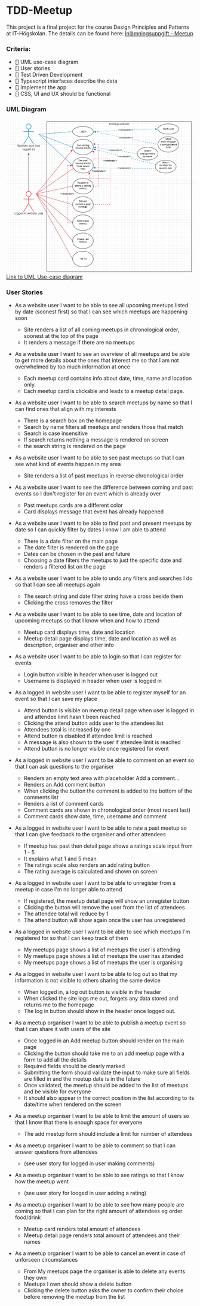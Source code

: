 # TDD-Meetup

This project is a final project for the course Design Principles and Patterns at IT-Högskolan.
The details can be found here: [Inlämningsuppgift - Meetup](https://docs.google.com/document/d/136DTDYFeX-N2n4-fI_kryrc2Fv1--wSA-94aIAdNDJE/edit#heading=h.y6j2y3f03r4h)

### Criteria:
- [] UML use-case diagram
- [] User stories
- [] Test Driven Development
- [] Typescript interfaces describe the data
- [] Implement the app
- [] CSS, UI and UX should be functional


### UML Diagram
![UML Use case diagram for meetup website](./public/use-case-diagram.png)
[Link to UML Use-case diagram](https://lucid.app/lucidchart/e1a7d026-085a-4f03-b951-886bf4a3ca92/edit?invitationId=inv_ab627182-8c22-4a37-bbb9-19315b323cf6)


### User Stories
- As a website user I want to be able to see all upcoming meetups listed by date (soonest first) so that I can see which meetups are happening soon
    - Site renders a list of all coming meetups in chronological order, soonest at the top of the page
    - It renders a message if there are no meetups

- As a website user I want to see an overview of all meetups and be able to get more details about the ones that interest me so that I am not overwhelmed by too much information at once
    - Each meetup card contains info about date, time, name and location only.
    - Each meetup card is clickable and leads to a meetup detail page.

- As a website user I want to be able to search meetups by name so that I can find ones that align with my interests
    - There is a search box on the homepage
    - Search by name filters all meetups and renders those that match
    - Search is case insensitive
    - If search returns nothing a message is rendered on screen
    - the search string is rendered on the page

- As a website user I want to be able to see past meetups so that I can see what kind of events happen in my area
    - Site renders a list of past meetups in reverse chronological order

- As a website user I want to see the difference between coming and past events so I don't register for an event which is already over
    - Past meetups cards are a different color
    - Card displays message that event has already happened

- As a website user I want to be able to find past and present meetups by date so I can quickly filter by dates I know I am able to attend
    - There is a date filter on the main page
    - The date filter is rendered on the page
    - Dates can be chosen in the past and future
    - Choosing a date filters the meetups to just the specific date and renders a filtered list on the page

- As a website user I want to be able to undo any filters and searches I do so that I can see all meetups again
    - The search string and date filter string have a cross beside them
    - Clicking the cross removes the filter

- As a website user I want to be able to see time, date and location of upcoming meetups so that I know when and how to attend
    - Meetup card displays time, date and location 
    - Meetup detail page displays time, date and location as well as description, organiser and other info

- As a website user I want to be able to login so that I can register for events
    - Login button visible in header when user is logged out
    - Username is displayed in header when user is logged in

- As a logged in website user I want to be able to register myself for an event so that I can save my place
    - Attend button is visible on meetup detail page when user is logged in and attendee limit hasn't been reached
    - Clicking the attend button adds user to the attendees list
    - Attendees total is increased by one
    - Attend button is disabled if attendee limit is reached
    - A message is also shown to the user if attendee limit is reached
    - Attend button is no longer visible once registered for event

- As a logged in website user I want to be able to comment on an event so that I can ask questions to the organiser
    - Renders an empty text area with placeholder Add a comment...
    - Renders an Add comment button
    - When clicking the button the comment is added to the bottom of the comments list
    - Renders a list of comment cards
    - Comment cards are shown in chronological order (most recent last)
    - Comment cards show date, time, username and comment

- As a logged in website user I want to be able to rate a past meetup so that I can give feedback to the organiser and other attendees
    - If meetup has past then detail page shows a ratings scale input from 1 - 5
    - It explains what 1 and 5 mean
    - The ratings scale also renders an add rating button
    - The rating average is calculated and shown on screen

- As a logged in website user I want to be able to unregister from a meetup in case I'm no longer able to attend
    - If registered, the meetup detail page will show an unregister button
    - Clicking the button will remove the user from the list of attendees
    - The attendee total will reduce by 1
    - The attend button will show again once the user has unregistered

- As a logged in website user I want to be able to see which meetups I'm registered for so that I can keep track of them
    - My meetups page shows a list of meetups the user is attending
    - My meetups page shows a list of meetups the user has attended
    - My meetups page shows a list of meetups the user is organising

- As a logged in website user I want to be able to log out so that my information is not visible to others sharing the same device
    - When logged in, a log out button is visible in the header
    - When clicked the site logs me out, forgets any data stored and returns me to the homepage
    - The log in button should show in the header once logged out.

- As a meetup organiser I want to be able to publish a meetup event so that I can share it with users of the site
    - Once logged in an Add meetup button should render on the main page
    - Clicking the button should take me to an add meetup page with a form to add all the details
    - Required fields should be clearly marked
    - Submitting the form should validate the input to make sure all fields are filled in and the meetup date is in the future
    - Once validated, the meetup should be added to the list of meetups and be visible for everyone
    - It should also appear in the correct position in the list according to its date/time when rendered on the screen


- As a meetup organiser I want to be able to limit the amount of users so that I know that there is enough space for everyone
    - The add meetup form should include a limit for number of attendees

- As a meetup organiser I want to be able to comment so that I can answer questions from attendees
    - (see user story for logged in user making comments)

- As a meetup organiser I want to be able to see ratings so that I know how the meetup went
    - (see user story for looged in user adding a rating)

- As a meetup organiser I want to be able to see how many people are coming so that I can plan for the right amount of attendees eg order food/drink
    - Meetup card renders total amount of attendees
    - Meetup detail page renders total amount of attendees and their names

- As a meetup organiser I want to be able to cancel an event in case of unforseen circumstances
    - From My meetups page the organiser is able to delete any events they own
    - Meetups I own should show a delete button
    - Clicking the delete button asks the owner to confirm their choice before removing the meetup from the list


